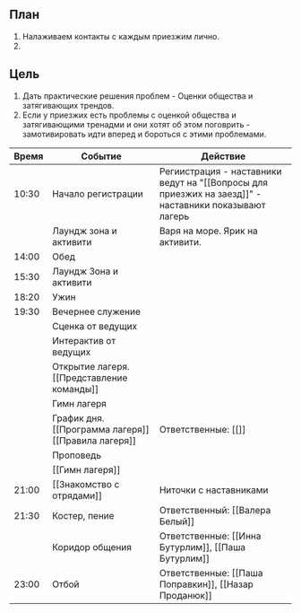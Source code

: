 ## План
      
1. Налаживаем контакты с каждым приезжим лично. 
2. 

## Цель
1. Дать практические решения проблем - Оценки общества и затягивающих трендов.
2. Если у приезжих есть проблемы с оценкой общества и затягивающими тренадми и они хотят об этом поговрить - замотивировать идти вперед и бороться с этими проблемами.



| Время | Событие                                             | Действие                                                                                              |
| ----- | --------------------------------------------------- | ----------------------------------------------------------------------------------------------------- |
| 10:30 | Начало регистрации                                  | Региистрация - наставники ведут на "[[Вопросы для приезжих на заезд]]" - наставники показывают лагерь |
|       | Лаундж зона и активити                              | Варя на море. Ярик на активити.                                                                       |
| 14:00 | Обед                                                |                                                                                                       |
| 15:30 | Лаундж Зона и активити                              |                                                                                                       |
| 18:20 | Ужин                                                |                                                                                                       |
| 19:30 | Вечернее служение                                   |                                                                                                       |
|       | Сценка от ведущих                                   |                                                                                                       |
|       | Интерактив от ведущих                               |                                                                                                       |
|       | Открытие лагеря. [[Представление команды]]          |                                                                                                       |
|       | Гимн лагеря                                         |                                                                                                       |
|       | График дня. [[Программа лагеря]] [[Правила лагеря]] | Ответственные: [[]]                                                                                                      |
|       | Проповедь                                           |                                                                                                       |
|       | [[Гимн лагеря]]                                     |                                                                                                       |
| 21:00 | [[Знакомство с отрядами]]                           | Ниточки с наставниками                                                                                               | 
| 21:30 | Костер, пение                                       | Ответственный: [[Валера Белый]]                                                                                                      |
|       | Коридор общения                                     | Ответственные: [[Инна Бутурлим]], [[Паша Бутурлим]]                                                                                                      |
| 23:00 | Отбой                                               | Ответственные: [[Паша Поправкин]], [[Назар Проданюк]]                                                                                                      |
